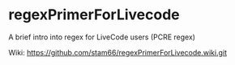 # regexPrimerForLivecode
A brief intro into regex for LiveCode users (PCRE regex)

Wiki: https://github.com/stam66/regexPrimerForLivecode.wiki.git
